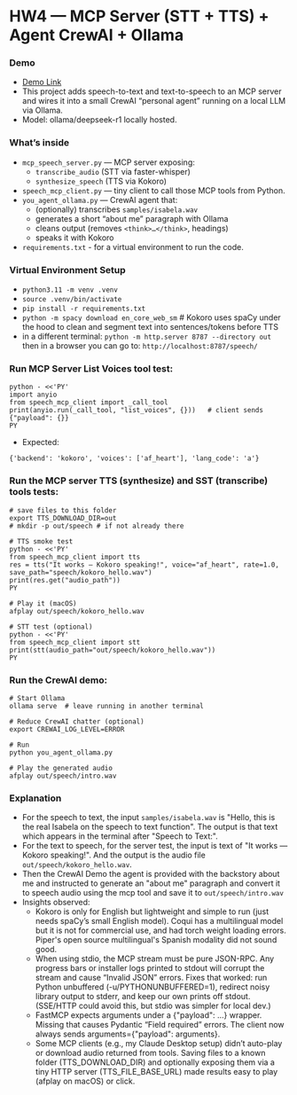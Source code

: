 # HW4 — MCP Server (STT + TTS) + Agent CrewAI + Ollama

### Demo 
- [Demo Link]()
- This project adds speech-to-text and text-to-speech to an MCP server and wires it into a small CrewAI “personal agent” running on a local LLM via Ollama.
- Model: ollama/deepseek-r1 locally hosted.

### What’s inside
- `mcp_speech_server.py` — MCP server exposing:
  - `transcribe_audio` (STT via faster-whisper)
  - `synthesize_speech` (TTS via Kokoro)
- `speech_mcp_client.py` — tiny client to call those MCP tools from Python.
- `you_agent_ollama.py` — CrewAI agent that:
  - (optionally) transcribes `samples/isabela.wav`
  - generates a short “about me” paragraph with Ollama
  - cleans output (removes `<think>…</think>`, headings)
  - speaks it with Kokoro
- `requirements.txt` - for a virtual environment to run the code.

### Virtual Environment Setup
- `python3.11 -m venv .venv`
- `source .venv/bin/activate`
- `pip install -r requirements.txt`
- `python -m spacy download en_core_web_sm` # Kokoro uses spaCy under the hood to clean and segment text into sentences/tokens before TTS
- in a different terminal: `python -m http.server 8787 --directory out` then in a browser you can go to: `http://localhost:8787/speech/`

### Run MCP Server List Voices tool test:
```
python - <<'PY'
import anyio
from speech_mcp_client import _call_tool
print(anyio.run(_call_tool, "list_voices", {}))   # client sends {"payload": {}}
PY

```
- Expected:
```
{'backend': 'kokoro', 'voices': ['af_heart'], 'lang_code': 'a'}
```

### Run the MCP server TTS (synthesize) and SST (transcribe) tools tests:
```
# save files to this folder
export TTS_DOWNLOAD_DIR=out
# mkdir -p out/speech # if not already there

# TTS smoke test
python - <<'PY'
from speech_mcp_client import tts
res = tts("It works — Kokoro speaking!", voice="af_heart", rate=1.0, save_path="speech/kokoro_hello.wav")
print(res.get("audio_path"))
PY

# Play it (macOS)
afplay out/speech/kokoro_hello.wav

# STT test (optional)
python - <<'PY'
from speech_mcp_client import stt
print(stt(audio_path="out/speech/kokoro_hello.wav"))
PY

```

### Run the CrewAI demo:
```
# Start Ollama
ollama serve  # leave running in another terminal

# Reduce CrewAI chatter (optional)
export CREWAI_LOG_LEVEL=ERROR

# Run
python you_agent_ollama.py

# Play the generated audio
afplay out/speech/intro.wav

```

### Explanation
- For the speech to text, the input `samples/isabela.wav` is "Hello, this is the real Isabela on the speech to text function". The output is that text which appears in the terminal after "Speech to Text:".
- For the text to speech, for the server test, the input is text of "It works — Kokoro speaking!". And the output is the audio file `out/speech/kokoro_hello.wav`.
- Then the CrewAI Demo the agent is provided with the backstory about me and instructed to generate an "about me" paragraph and convert it to speech audio using the mcp tool and save it to `out/speech/intro.wav`
- Insights observed:
    - Kokoro is only for English but lightweight and simple to run (just needs spaCy’s small English model). Coqui has a multilingual model but it is not for commercial use, and had torch weight loading errors. Piper's open source multilingual's Spanish modality did not sound good.
    - When using stdio, the MCP stream must be pure JSON-RPC. Any progress bars or installer logs printed to stdout will corrupt the stream and cause “Invalid JSON” errors. Fixes that worked: run Python unbuffered (-u/PYTHONUNBUFFERED=1), redirect noisy library output to stderr, and keep our own prints off stdout. (SSE/HTTP could avoid this, but stdio was simpler for local dev.)
    - FastMCP expects arguments under a {"payload": ...} wrapper. Missing that causes Pydantic “Field required” errors. The client now always sends arguments={"payload": arguments}.
    - Some MCP clients (e.g., my Claude Desktop setup) didn’t auto-play or download audio returned from tools. Saving files to a known folder (TTS_DOWNLOAD_DIR) and optionally exposing them via a tiny HTTP server (TTS_FILE_BASE_URL) made results easy to play (afplay on macOS) or click.


